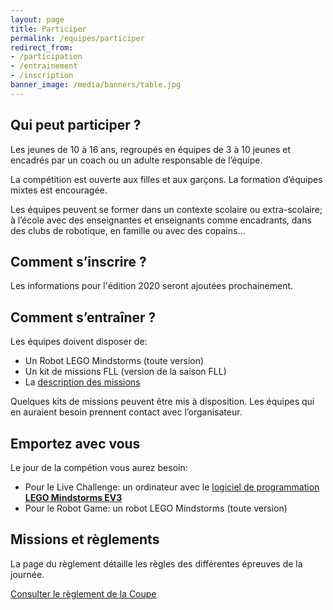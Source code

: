 ```yaml
---
layout: page
title: Participer
permalink: /equipes/participer
redirect_from:
- /participation
- /entrainement
- /inscription
banner_image: /media/banners/table.jpg
---
```


## Qui peut participer ?

Les jeunes de 10 à 16 ans, regroupés en équipes de 3 à 10 jeunes et encadrés
par un coach ou un adulte responsable de l’équipe.

La compétition est ouverte aux filles et aux garçons.
La formation d’équipes mixtes est encouragée.

Les équipes peuvent se former dans un contexte scolaire ou extra-scolaire;
à l’école avec des enseignantes et enseignants comme encadrants,
dans des clubs de robotique, en famille ou avec des copains…

## Comment s’inscrire ?

Les informations pour l'édition 2020 seront ajoutées prochainement.

## Comment s’entraîner ?

Les équipes doivent disposer de:

- Un Robot LEGO Mindstorms (toute version)
- Un kit de missions FLL (version de la saison FLL)
- La [description des missions](https://sps.epfl.ch/fll-regles)

Quelques kits de missions peuvent être mis à disposition.
Les équipes qui en auraient besoin prennent contact avec l’organisateur.

## Emportez avec vous

Le jour de la compétion vous aurez besoin:

- Pour le Live Challenge: un ordinateur avec le [logiciel de programmation **LEGO Mindstorms EV3**](https://www.lego.com/fr-fr/mindstorms/downloads/download-software)
- Pour le Robot Game: un robot LEGO Mindstorms (toute version)

## Missions et règlements

La page du règlement détaille les règles des différentes épreuves de la journée.

<a class="btn btn-default" href="/equipes/reglement">Consulter le règlement de la Coupe</a>
